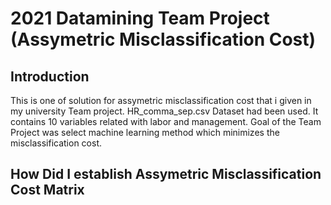 # 2021 Datamining Team Project <Br> (Assymetric Misclassification Cost)

## Introduction

This is one of solution for assymetric misclassification cost that i given in my university Team project.
HR_comma_sep.csv Dataset had been used. It contains 10 variables related with labor and management. 
Goal of the Team Project was select machine learning method which minimizes the misclassification cost.
  
## How Did I establish Assymetric Misclassification Cost Matrix
  
